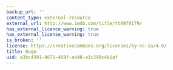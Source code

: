 ```yaml
---
backup_url: ''
content_type: external-resource
external_url: http://www.imdb.com/title/tt0970179/
has_external_licence_warning: true
has_external_license_warning: true
is_broken: ''
license: https://creativecommons.org/licenses/by-nc-sa/4.0/
title: Hugo
uid: a3bc4391-4671-469f-ab48-a1c398c4b1af
---
```

